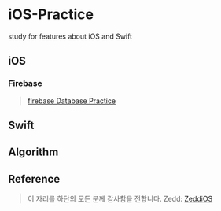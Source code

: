 # iOS-Practice
study for features about iOS and Swift

## iOS
### Firebase
> [firebase Database Practice](https://github.com/stareta1202/FirebasePractice)
## Swift 

## Algorithm

## Reference
> 이 자리를 하단의 모든 분께 감사함을 전합니다.
> Zedd: [ZeddiOS](https://zeddios.tistory.com/213)
